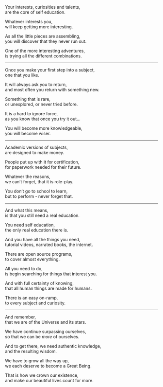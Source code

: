 Your interests, curiosities and talents,\
are the core of self education.

Whatever interests you,\
will keep getting more interesting.

As all the little pieces are assembling,\
you will discover that they never run out.

One of the more interesting adventures,\
is trying all the different combinations.

---

Once you make your first step into a subject,\
one that you like.

It will always ask you to return,\
and most often you return with something new.

Something that is rare,\
or unexplored, or never tried before.

It is a hard to ignore force,\
as you know that once you try it out...

You will become more knowledgeable,\
you will become wiser.

---

Academic versions of subjects,\
are designed to make money.

People put up with it for certification,\
for paperwork needed for their future.

Whatever the reasons,\
we can’t forget, that it is role-play.

You don’t go to school to learn,\
but to perform - never forget that.

---

And what this means,\
is that you still need a real education.

You need self education,\
the only real education there is.

And you have all the things you need,\
tutorial videos, narrated books, the internet.

There are open source programs,\
to cover almost everything.

All you need to do,\
is begin searching for things that interest you.

And with full certainty of knowing,\
that all human things are made for humans.

There is an easy on-ramp,\
to every subject and curiosity.

---

And remember,\
that we are of the Universe and its stars.

We have continue surpassing ourselves,\
so that we can be *more* of ourselves.

And to get there, we need authentic knowledge,\
and the resulting wisdom.

We have to grow all the way up,\
we each deserve to become a Great Being.

That is how we crown our existence,\
and make our beautiful lives count for more.

